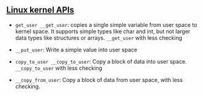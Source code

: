 ## [Linux kernel APIs](https://www.kernel.org/doc/htmldocs/kernel-api/)

- `get_user __get_user`:  copies a single simple variable from user space to kernel space. It supports simple types like char and int, but not larger data types like structures or arrays. `__get_user` with less checking

- `__put_user`: Write a simple value into user space

- `copy_to_user __copy_to_user`: Copy a block of data into user space. `__copy_to_user` with less checking

- `__copy_from_user`: Copy a block of data from user space, with less checking.
